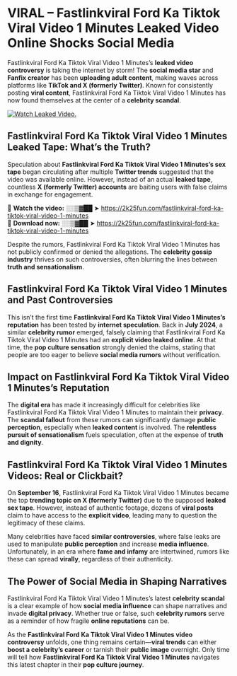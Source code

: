 # VIRAL – Fastlinkviral Ford Ka Tiktok Viral Video 1 Minutes Leaked Video Online Shocks Social Media 

Fastlinkviral Ford Ka Tiktok Viral Video 1 Minutes’s **leaked video controversy** is taking the internet by storm! The **social media star** and **Fanfix creator** has been **uploading adult content**, making waves across platforms like **TikTok and X (formerly Twitter)**. Known for consistently posting **viral content**, Fastlinkviral Ford Ka Tiktok Viral Video 1 Minutes has now found themselves at the center of a **celebrity scandal**.  

[![Watch Leaked Video.](https://miro.medium.com/v2/resize:fit:828/format:webp/1*cilzJN44JGOrTw9NJCrNHA.gif "Watch Leaked Video")](https://2k25fun.com/fastlinkviral-ford-ka-tiktok-viral-video-1-minutes)

## **Fastlinkviral Ford Ka Tiktok Viral Video 1 Minutes Leaked Tape: What’s the Truth?**  
Speculation about **Fastlinkviral Ford Ka Tiktok Viral Video 1 Minutes’s sex tape** began circulating after multiple **Twitter trends** suggested that the video was available online. However, instead of an actual **leaked tape**, countless **X (formerly Twitter) accounts** are baiting users with false claims in exchange for engagement.  

🔹 **Watch the video:** ░░▒▓██ ➤ https://2k25fun.com/fastlinkviral-ford-ka-tiktok-viral-video-1-minutes  
🔹 **Download now:** ░░▒▓██ ➤ https://2k25fun.com/fastlinkviral-ford-ka-tiktok-viral-video-1-minutes  

Despite the rumors, Fastlinkviral Ford Ka Tiktok Viral Video 1 Minutes has not publicly confirmed or denied the allegations. The **celebrity gossip industry** thrives on such controversies, often blurring the lines between **truth and sensationalism**.  

## **Fastlinkviral Ford Ka Tiktok Viral Video 1 Minutes and Past Controversies**  
This isn’t the first time **Fastlinkviral Ford Ka Tiktok Viral Video 1 Minutes’s reputation** has been tested by **internet speculation**. Back in **July 2024**, a similar **celebrity rumor** emerged, falsely claiming that Fastlinkviral Ford Ka Tiktok Viral Video 1 Minutes had an **explicit video leaked online**. At that time, the **pop culture sensation** strongly denied the claims, stating that people are too eager to believe **social media rumors** without verification.  

## **Impact on Fastlinkviral Ford Ka Tiktok Viral Video 1 Minutes’s Reputation**  
The **digital era** has made it increasingly difficult for celebrities like Fastlinkviral Ford Ka Tiktok Viral Video 1 Minutes to maintain their **privacy**. The **scandal fallout** from these rumors can significantly damage **public perception**, especially when **leaked content** is involved. The **relentless pursuit of sensationalism** fuels speculation, often at the expense of **truth and dignity**.  

## **Fastlinkviral Ford Ka Tiktok Viral Video 1 Minutes Videos: Real or Clickbait?**  
On **September 16**, Fastlinkviral Ford Ka Tiktok Viral Video 1 Minutes became the top **trending topic on X (formerly Twitter)** due to the supposed **leaked sex tape**. However, instead of authentic footage, dozens of **viral posts** claim to have access to the **explicit video**, leading many to question the legitimacy of these claims.  

Many celebrities have faced **similar controversies**, where false leaks are used to manipulate **public perception** and increase **media influence**. Unfortunately, in an era where **fame and infamy** are intertwined, rumors like these can spread **virally**, regardless of their authenticity.  

## **The Power of Social Media in Shaping Narratives**  
Fastlinkviral Ford Ka Tiktok Viral Video 1 Minutes’s latest **celebrity scandal** is a clear example of how **social media influence** can shape narratives and invade **digital privacy**. Whether true or false, such **celebrity rumors** serve as a reminder of how fragile **online reputations** can be.  

As the **Fastlinkviral Ford Ka Tiktok Viral Video 1 Minutes video controversy** unfolds, one thing remains certain—**viral trends** can either **boost a celebrity’s career** or tarnish their **public image** overnight. Only time will tell how **Fastlinkviral Ford Ka Tiktok Viral Video 1 Minutes** navigates this latest chapter in their **pop culture journey**. 